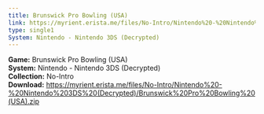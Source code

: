 ```yaml
---
title: Brunswick Pro Bowling (USA)
link: https://myrient.erista.me/files/No-Intro/Nintendo%20-%20Nintendo%203DS%20(Decrypted)/Brunswick%20Pro%20Bowling%20(USA).zip
type: single1
System: Nintendo - Nintendo 3DS (Decrypted)
---
```

<b>Game:</b> Brunswick Pro Bowling (USA)<br>
<b>System:</b> Nintendo - Nintendo 3DS (Decrypted)<br>
<b>Collection:</b> No-Intro<br>
<b>Download:</b> https://myrient.erista.me/files/No-Intro/Nintendo%20-%20Nintendo%203DS%20(Decrypted)/Brunswick%20Pro%20Bowling%20(USA).zip